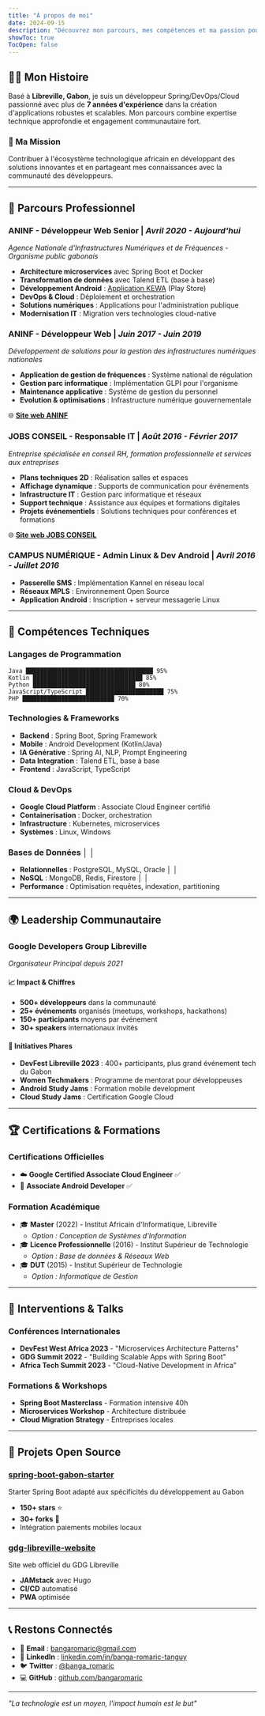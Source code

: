 ```yaml
---
title: "À propos de moi"
date: 2024-09-15
description: "Découvrez mon parcours, mes compétences et ma passion pour le développement et la communauté tech"
showToc: true
TocOpen: false
---
```


## 👨‍💻 Mon Histoire

Basé à **Libreville, Gabon**, je suis un développeur Spring/DevOps/Cloud passionné avec plus de **7 années d'expérience** dans la création d'applications robustes et scalables. Mon parcours combine expertise technique approfondie et engagement communautaire fort.

### 🎯 Ma Mission
Contribuer à l'écosystème technologique africain en développant des solutions innovantes et en partageant mes connaissances avec la communauté des développeurs.

---

## 🚀 Parcours Professionnel

### **ANINF - Développeur Web Senior** | *Avril 2020 - Aujourd'hui*
*Agence Nationale d'Infrastructures Numériques et de Fréquences - Organisme public gabonais*

- **Architecture microservices** avec Spring Boot et Docker
- **Transformation de données** avec Talend ETL (base à base)
- **Développement Android** : [Application KEWA](https://play.google.com/store/apps/details?id=ga.aninf.examen) (Play Store)
- **DevOps & Cloud** : Déploiement et orchestration
- **Solutions numériques** : Applications pour l'administration publique
- **Modernisation IT** : Migration vers technologies cloud-native

### **ANINF - Développeur Web** | *Juin 2017 - Juin 2019*
*Développement de solutions pour la gestion des infrastructures numériques nationales*

- **Application de gestion de fréquences** : Système national de régulation
- **Gestion parc informatique** : Implémentation GLPI pour l'organisme
- **Maintenance applicative** : Système de gestion du personnel
- **Evolution & optimisations** : Infrastructure numérique gouvernementale

🌐 **[Site web ANINF](https://aninf.ga/)**

### **JOBS CONSEIL - Responsable IT** | *Août 2016 - Février 2017*
*Entreprise spécialisée en conseil RH, formation professionnelle et services aux entreprises*

- **Plans techniques 2D** : Réalisation salles et espaces
- **Affichage dynamique** : Supports de communication pour événements
- **Infrastructure IT** : Gestion parc informatique et réseaux
- **Support technique** : Assistance aux équipes et formations digitales
- **Projets événementiels** : Solutions techniques pour conférences et formations

🌐 **[Site web JOBS CONSEIL](https://jobs-conseil.com/)**

### **CAMPUS NUMÉRIQUE - Admin Linux & Dev Android** | *Avril 2016 - Juillet 2016*
- **Passerelle SMS** : Implémentation Kannel en réseau local
- **Réseaux MPLS** : Environnement Open Source
- **Application Android** : Inscription + serveur messagerie Linux

---

## 💼 Compétences Techniques

### **Langages de Programmation**
```text
Java ████████████████████████████████████ 95%
Kotlin ███████████████████████████████ 85%
Python █████████████████████████████ 80%
JavaScript/TypeScript ██████████████████████ 75%
PHP ██████████████████████████ 70%
```

### **Technologies & Frameworks**
- **Backend** : Spring Boot, Spring Framework
- **Mobile** : Android Development (Kotlin/Java)
- **IA Générative** : Spring AI, NLP, Prompt Engineering
- **Data Integration** : Talend ETL, base à base
- **Frontend** : JavaScript, TypeScript

### **Cloud & DevOps**
- **Google Cloud Platform** : Associate Cloud Engineer certifié
- **Containerisation** : Docker, orchestration
- **Infrastructure** : Kubernetes, microservices
- **Systèmes** : Linux, Windows

### **Bases de Données**                                                                                 │ │
- **Relationnelles** : PostgreSQL, MySQL, Oracle                                                         │ │
- **NoSQL** : MongoDB, Redis, Firestore                                                                  │ │
- **Performance** : Optimisation requêtes, indexation, partitioning

---

## 🌍 Leadership Communautaire

### **Google Developers Group Libreville**
*Organisateur Principal depuis 2021*

#### 📈 Impact & Chiffres
- **500+ développeurs** dans la communauté
- **25+ événements** organisés (meetups, workshops, hackathons)
- **150+ participants** moyens par événement
- **30+ speakers** internationaux invités

#### 🎯 Initiatives Phares
- **DevFest Libreville 2023** : 400+ participants, plus grand événement tech du Gabon
- **Women Techmakers** : Programme de mentorat pour développeuses
- **Android Study Jams** : Formation mobile development
- **Cloud Study Jams** : Certification Google Cloud

---

## 🏆 Certifications & Formations

### **Certifications Officielles**
- ☁️ **Google Certified Associate Cloud Engineer** ✅
- 📱 **Associate Android Developer** ✅

### **Formation Académique**
- 🎓 **Master** (2022) - Institut Africain d'Informatique, Libreville
  - *Option : Conception de Systèmes d'Information*
- 🎓 **Licence Professionnelle** (2016) - Institut Supérieur de Technologie
  - *Option : Base de données & Réseaux Web*
- 🎓 **DUT** (2015) - Institut Supérieur de Technologie  
  - *Option : Informatique de Gestion*

---

## 🎤 Interventions & Talks

### Conférences Internationales
- **DevFest West Africa 2023** - "Microservices Architecture Patterns"
- **GDG Summit 2022** - "Building Scalable Apps with Spring Boot"
- **Africa Tech Summit 2023** - "Cloud-Native Development in Africa"

### Formations & Workshops
- **Spring Boot Masterclass** - Formation intensive 40h
- **Microservices Workshop** - Architecture distribuée
- **Cloud Migration Strategy** - Entreprises locales

---

## 🌟 Projets Open Source

### [spring-boot-gabon-starter](https://github.com/banga/spring-boot-gabon)
Starter Spring Boot adapté aux spécificités du développement au Gabon
- **150+ stars** ⭐
- **30+ forks** 🍴
- Intégration paiements mobiles locaux

### [gdg-libreville-website](https://github.com/gdg-libreville/website)
Site web officiel du GDG Libreville
- **JAMstack** avec Hugo
- **CI/CD** automatisé
- **PWA** optimisée

---

## 📞 Restons Connectés

- 📧 **Email** : [bangaromaric@gmail.com](mailto:bangaromaric@gmail.com)
- 💼 **LinkedIn** : [linkedin.com/in/banga-romaric-tanguy](https://linkedin.com/in/banga-romaric-tanguy)
- 🐦 **Twitter** : [@banga_romaric](https://twitter.com/banga_romaric)
- 💻 **GitHub** : [github.com/bangaromaric](https://github.com/bangaromaric)

---

*"La technologie est un moyen, l'impact humain est le but"*